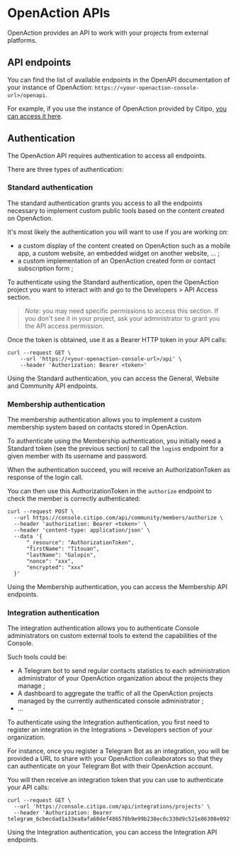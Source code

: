 # OpenAction APIs

OpenAction provides an API to work with your projects from external platforms.

## API endpoints

You can find the list of available endpoints in the OpenAPI documentation of your instance
of OpenAction: `https://<your-openaction-console-url>/openapi`.

For example, if you use the instance of OpenAction provided by Citipo,
[you can access it here](https://console.citipo.com/openapi).

## Authentication

The OpenAction API requires authentication to access all endpoints.

There are three types of authentication:

### Standard authentication

The standard authentication grants you access to all the endpoints necessary to implement custom
public tools based on the content created on OpenAction.

It's most likely the authentication you will want to use if you are working on:

* a custom display of the content created on OpenAction such as a mobile app, a custom website, an embedded 
  widget on another website, ... ;
* a custom implementation of an OpenAction created form or contact subscription form ;

To authenticate using the Standard authentication, open the OpenAction project you want to interact with 
and go to the Developers > API Access section.

> *Note*: you may need specific permissions to access this section. If you don't see it in your
> project, ask your administrator to grant you the API access permission.

Once the token is obtained, use it as a Bearer HTTP token in your API calls:

```
curl --request GET \
    --url 'https://<your-openaction-console-url>/api' \
    --header 'Authorization: Bearer <token>'
```

Using the Standard authentication, you can access the General, Website and Community API endpoints.

### Membership authentication

The membership authentication allows you to implement a custom membership system based on contacts
stored in OpenAction.

To authenticate using the Membership authentication, you initially need a Standard token 
(see the previous section) to call the `login`s endpoint for a given member with its username 
and password.

When the authentication succeed, you will receive an AuthorizationToken as response of the login call.

You can then use this AuthorizationToken in the `authorize` endpoint to check the member is correctly 
authenticated:

```
curl --request POST \
  --url https://console.citipo.com/api/community/members/authorize \
  --header 'authorization: Bearer <token>' \
  --header 'content-type: application/json' \
  --data '{
      "_resource": "AuthorizationToken",
      "firstName": "Titouan",
      "lastName": "Galopin",
      "nonce": "xxx",
      "encrypted": "xxx"
  }'
```

Using the Membership authentication, you can access the Membership API endpoints.

### Integration authentication

The integration authentication allows you to authenticate Console administrators on custom external tools
to extend the capabilities of the Console.

Such tools could be:

* A Telegram bot to send regular contacts statistics to each administration administrator of your OpenAction 
  organization about the projects they manage ;
* A dashboard to aggregate the traffic of all the OpenAction projects managed by the currently authenticated 
  console administrator ;
* ...

To authenticate using the Integration authentication, you first need to register an integration in the
Integrations > Developers section of your organization.

For instance, once you register a Telegram Bot as an integration, you will be provided a URL to share 
with your OpenAction colleaborators so that they can authenticate on your Telegram Bot with their OpenAction 
account.

You will then receive an integration token that you can use to authenticate your API calls:

```
curl --request GET \
  --url 'https://console.citipo.com/api/integrations/projects' \
  --header 'Authorization: Bearer telegram_6cbecdad1a33ea8afa60def486578b9e99b238ec0c330d9c521e86308e092f57'
```

Using the Integration authentication, you can access the Integration API endpoints.
